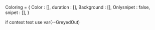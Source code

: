 Coloring = {
    Color : [],
    duration : [],
    Background : [],
    Onlysnipet : false,
    snipet : [],
}

if context text use var(--GreyedOut)